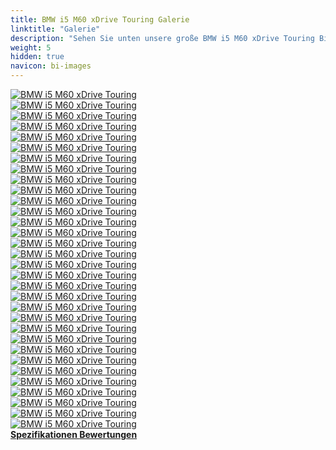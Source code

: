 ```yaml
---
title: BMW i5 M60 xDrive Touring Galerie
linktitle: "Galerie"
description: "Sehen Sie unten unsere große BMW i5 M60 xDrive Touring Bildergalerie. Klicken Sie auf die Bilder für hochauflösende Versionen."
weight: 5
hidden: true
navicon: bi-images
---
```

<!-- markdownlint-disable MD033 -->
<div class="row" id ="my-gallery">
	<div class="pswp-grid-item col-6 col-md-4">
		<a href="https://media.evkx.net/multimedia/models/bmw/i5/i5_m60_xdrive_touring/chargeport_1.jpg"
data-pswp-src="https://media.evkx.net/multimedia/models/bmw/i5/i5_m60_xdrive_touring/chargeport_1.jpg"
data-pswp-width="3000"
data-pswp-height="2249" 
target="_blank">
			<img src="https://media.evkx.net/multimedia/models/bmw/i5/i5_m60_xdrive_touring/chargeport_1_xst.jpg" alt="BMW i5 M60 xDrive Touring" class="img-fluid " />
		</a>
	</div>
	<div class="pswp-grid-item col-6 col-md-4">
		<a href="https://media.evkx.net/multimedia/models/bmw/i5/i5_m60_xdrive_touring/charging_1.jpg"
data-pswp-src="https://media.evkx.net/multimedia/models/bmw/i5/i5_m60_xdrive_touring/charging_1.jpg"
data-pswp-width="3000"
data-pswp-height="1686" 
target="_blank">
			<img src="https://media.evkx.net/multimedia/models/bmw/i5/i5_m60_xdrive_touring/charging_1_xst.jpg" alt="BMW i5 M60 xDrive Touring" class="img-fluid " />
		</a>
	</div>
	<div class="pswp-grid-item col-6 col-md-4">
		<a href="https://media.evkx.net/multimedia/models/bmw/i5/i5_m60_xdrive_touring/exterior_1.jpg"
data-pswp-src="https://media.evkx.net/multimedia/models/bmw/i5/i5_m60_xdrive_touring/exterior_1.jpg"
data-pswp-width="3000"
data-pswp-height="1999" 
target="_blank">
			<img src="https://media.evkx.net/multimedia/models/bmw/i5/i5_m60_xdrive_touring/exterior_1_xst.jpg" alt="BMW i5 M60 xDrive Touring" class="img-fluid " />
		</a>
	</div>
	<div class="pswp-grid-item col-6 col-md-4">
		<a href="https://media.evkx.net/multimedia/models/bmw/i5/i5_m60_xdrive_touring/exterior_10.jpg"
data-pswp-src="https://media.evkx.net/multimedia/models/bmw/i5/i5_m60_xdrive_touring/exterior_10.jpg"
data-pswp-width="3000"
data-pswp-height="2001" 
target="_blank">
			<img src="https://media.evkx.net/multimedia/models/bmw/i5/i5_m60_xdrive_touring/exterior_10_xst.jpg" alt="BMW i5 M60 xDrive Touring" class="img-fluid " />
		</a>
	</div>
	<div class="pswp-grid-item col-6 col-md-4">
		<a href="https://media.evkx.net/multimedia/models/bmw/i5/i5_m60_xdrive_touring/exterior_11.jpg"
data-pswp-src="https://media.evkx.net/multimedia/models/bmw/i5/i5_m60_xdrive_touring/exterior_11.jpg"
data-pswp-width="3000"
data-pswp-height="2001" 
target="_blank">
			<img src="https://media.evkx.net/multimedia/models/bmw/i5/i5_m60_xdrive_touring/exterior_11_xst.jpg" alt="BMW i5 M60 xDrive Touring" class="img-fluid " />
		</a>
	</div>
	<div class="pswp-grid-item col-6 col-md-4">
		<a href="https://media.evkx.net/multimedia/models/bmw/i5/i5_m60_xdrive_touring/exterior_12.jpg"
data-pswp-src="https://media.evkx.net/multimedia/models/bmw/i5/i5_m60_xdrive_touring/exterior_12.jpg"
data-pswp-width="3000"
data-pswp-height="2001" 
target="_blank">
			<img src="https://media.evkx.net/multimedia/models/bmw/i5/i5_m60_xdrive_touring/exterior_12_xst.jpg" alt="BMW i5 M60 xDrive Touring" class="img-fluid " />
		</a>
	</div>
	<div class="pswp-grid-item col-6 col-md-4">
		<a href="https://media.evkx.net/multimedia/models/bmw/i5/i5_m60_xdrive_touring/exterior_13.jpg"
data-pswp-src="https://media.evkx.net/multimedia/models/bmw/i5/i5_m60_xdrive_touring/exterior_13.jpg"
data-pswp-width="3000"
data-pswp-height="2001" 
target="_blank">
			<img src="https://media.evkx.net/multimedia/models/bmw/i5/i5_m60_xdrive_touring/exterior_13_xst.jpg" alt="BMW i5 M60 xDrive Touring" class="img-fluid " />
		</a>
	</div>
	<div class="pswp-grid-item col-6 col-md-4">
		<a href="https://media.evkx.net/multimedia/models/bmw/i5/i5_m60_xdrive_touring/exterior_14.jpg"
data-pswp-src="https://media.evkx.net/multimedia/models/bmw/i5/i5_m60_xdrive_touring/exterior_14.jpg"
data-pswp-width="3000"
data-pswp-height="2001" 
target="_blank">
			<img src="https://media.evkx.net/multimedia/models/bmw/i5/i5_m60_xdrive_touring/exterior_14_xst.jpg" alt="BMW i5 M60 xDrive Touring" class="img-fluid " />
		</a>
	</div>
	<div class="pswp-grid-item col-6 col-md-4">
		<a href="https://media.evkx.net/multimedia/models/bmw/i5/i5_m60_xdrive_touring/exterior_15.jpg"
data-pswp-src="https://media.evkx.net/multimedia/models/bmw/i5/i5_m60_xdrive_touring/exterior_15.jpg"
data-pswp-width="3000"
data-pswp-height="2001" 
target="_blank">
			<img src="https://media.evkx.net/multimedia/models/bmw/i5/i5_m60_xdrive_touring/exterior_15_xst.jpg" alt="BMW i5 M60 xDrive Touring" class="img-fluid " />
		</a>
	</div>
	<div class="pswp-grid-item col-6 col-md-4">
		<a href="https://media.evkx.net/multimedia/models/bmw/i5/i5_m60_xdrive_touring/exterior_16.jpg"
data-pswp-src="https://media.evkx.net/multimedia/models/bmw/i5/i5_m60_xdrive_touring/exterior_16.jpg"
data-pswp-width="3000"
data-pswp-height="2001" 
target="_blank">
			<img src="https://media.evkx.net/multimedia/models/bmw/i5/i5_m60_xdrive_touring/exterior_16_xst.jpg" alt="BMW i5 M60 xDrive Touring" class="img-fluid " />
		</a>
	</div>
	<div class="pswp-grid-item col-6 col-md-4">
		<a href="https://media.evkx.net/multimedia/models/bmw/i5/i5_m60_xdrive_touring/exterior_17.jpg"
data-pswp-src="https://media.evkx.net/multimedia/models/bmw/i5/i5_m60_xdrive_touring/exterior_17.jpg"
data-pswp-width="3000"
data-pswp-height="2001" 
target="_blank">
			<img src="https://media.evkx.net/multimedia/models/bmw/i5/i5_m60_xdrive_touring/exterior_17_xst.jpg" alt="BMW i5 M60 xDrive Touring" class="img-fluid " />
		</a>
	</div>
	<div class="pswp-grid-item col-6 col-md-4">
		<a href="https://media.evkx.net/multimedia/models/bmw/i5/i5_m60_xdrive_touring/exterior_2.jpg"
data-pswp-src="https://media.evkx.net/multimedia/models/bmw/i5/i5_m60_xdrive_touring/exterior_2.jpg"
data-pswp-width="3000"
data-pswp-height="1999" 
target="_blank">
			<img src="https://media.evkx.net/multimedia/models/bmw/i5/i5_m60_xdrive_touring/exterior_2_xst.jpg" alt="BMW i5 M60 xDrive Touring" class="img-fluid " />
		</a>
	</div>
	<div class="pswp-grid-item col-6 col-md-4">
		<a href="https://media.evkx.net/multimedia/models/bmw/i5/i5_m60_xdrive_touring/exterior_3.jpg"
data-pswp-src="https://media.evkx.net/multimedia/models/bmw/i5/i5_m60_xdrive_touring/exterior_3.jpg"
data-pswp-width="3000"
data-pswp-height="1999" 
target="_blank">
			<img src="https://media.evkx.net/multimedia/models/bmw/i5/i5_m60_xdrive_touring/exterior_3_xst.jpg" alt="BMW i5 M60 xDrive Touring" class="img-fluid " />
		</a>
	</div>
	<div class="pswp-grid-item col-6 col-md-4">
		<a href="https://media.evkx.net/multimedia/models/bmw/i5/i5_m60_xdrive_touring/exterior_4.jpg"
data-pswp-src="https://media.evkx.net/multimedia/models/bmw/i5/i5_m60_xdrive_touring/exterior_4.jpg"
data-pswp-width="3000"
data-pswp-height="1999" 
target="_blank">
			<img src="https://media.evkx.net/multimedia/models/bmw/i5/i5_m60_xdrive_touring/exterior_4_xst.jpg" alt="BMW i5 M60 xDrive Touring" class="img-fluid " />
		</a>
	</div>
	<div class="pswp-grid-item col-6 col-md-4">
		<a href="https://media.evkx.net/multimedia/models/bmw/i5/i5_m60_xdrive_touring/exterior_5.jpg"
data-pswp-src="https://media.evkx.net/multimedia/models/bmw/i5/i5_m60_xdrive_touring/exterior_5.jpg"
data-pswp-width="3000"
data-pswp-height="1999" 
target="_blank">
			<img src="https://media.evkx.net/multimedia/models/bmw/i5/i5_m60_xdrive_touring/exterior_5_xst.jpg" alt="BMW i5 M60 xDrive Touring" class="img-fluid " />
		</a>
	</div>
	<div class="pswp-grid-item col-6 col-md-4">
		<a href="https://media.evkx.net/multimedia/models/bmw/i5/i5_m60_xdrive_touring/exterior_6.jpg"
data-pswp-src="https://media.evkx.net/multimedia/models/bmw/i5/i5_m60_xdrive_touring/exterior_6.jpg"
data-pswp-width="3000"
data-pswp-height="1999" 
target="_blank">
			<img src="https://media.evkx.net/multimedia/models/bmw/i5/i5_m60_xdrive_touring/exterior_6_xst.jpg" alt="BMW i5 M60 xDrive Touring" class="img-fluid " />
		</a>
	</div>
	<div class="pswp-grid-item col-6 col-md-4">
		<a href="https://media.evkx.net/multimedia/models/bmw/i5/i5_m60_xdrive_touring/exterior_7.jpg"
data-pswp-src="https://media.evkx.net/multimedia/models/bmw/i5/i5_m60_xdrive_touring/exterior_7.jpg"
data-pswp-width="3000"
data-pswp-height="2001" 
target="_blank">
			<img src="https://media.evkx.net/multimedia/models/bmw/i5/i5_m60_xdrive_touring/exterior_7_xst.jpg" alt="BMW i5 M60 xDrive Touring" class="img-fluid " />
		</a>
	</div>
	<div class="pswp-grid-item col-6 col-md-4">
		<a href="https://media.evkx.net/multimedia/models/bmw/i5/i5_m60_xdrive_touring/exterior_8.jpg"
data-pswp-src="https://media.evkx.net/multimedia/models/bmw/i5/i5_m60_xdrive_touring/exterior_8.jpg"
data-pswp-width="3000"
data-pswp-height="2001" 
target="_blank">
			<img src="https://media.evkx.net/multimedia/models/bmw/i5/i5_m60_xdrive_touring/exterior_8_xst.jpg" alt="BMW i5 M60 xDrive Touring" class="img-fluid " />
		</a>
	</div>
	<div class="pswp-grid-item col-6 col-md-4">
		<a href="https://media.evkx.net/multimedia/models/bmw/i5/i5_m60_xdrive_touring/exterior_9.jpg"
data-pswp-src="https://media.evkx.net/multimedia/models/bmw/i5/i5_m60_xdrive_touring/exterior_9.jpg"
data-pswp-width="3000"
data-pswp-height="2001" 
target="_blank">
			<img src="https://media.evkx.net/multimedia/models/bmw/i5/i5_m60_xdrive_touring/exterior_9_xst.jpg" alt="BMW i5 M60 xDrive Touring" class="img-fluid " />
		</a>
	</div>
	<div class="pswp-grid-item col-6 col-md-4">
		<a href="https://media.evkx.net/multimedia/models/bmw/i5/i5_m60_xdrive_touring/frontseats_1.jpg"
data-pswp-src="https://media.evkx.net/multimedia/models/bmw/i5/i5_m60_xdrive_touring/frontseats_1.jpg"
data-pswp-width="3000"
data-pswp-height="2249" 
target="_blank">
			<img src="https://media.evkx.net/multimedia/models/bmw/i5/i5_m60_xdrive_touring/frontseats_1_xst.jpg" alt="BMW i5 M60 xDrive Touring" class="img-fluid " />
		</a>
	</div>
	<div class="pswp-grid-item col-6 col-md-4">
		<a href="https://media.evkx.net/multimedia/models/bmw/i5/i5_m60_xdrive_touring/headlights_1.jpg"
data-pswp-src="https://media.evkx.net/multimedia/models/bmw/i5/i5_m60_xdrive_touring/headlights_1.jpg"
data-pswp-width="3000"
data-pswp-height="1999" 
target="_blank">
			<img src="https://media.evkx.net/multimedia/models/bmw/i5/i5_m60_xdrive_touring/headlights_1_xst.jpg" alt="BMW i5 M60 xDrive Touring" class="img-fluid " />
		</a>
	</div>
	<div class="pswp-grid-item col-6 col-md-4">
		<a href="https://media.evkx.net/multimedia/models/bmw/i5/i5_m60_xdrive_touring/interior_1.jpg"
data-pswp-src="https://media.evkx.net/multimedia/models/bmw/i5/i5_m60_xdrive_touring/interior_1.jpg"
data-pswp-width="3000"
data-pswp-height="2249" 
target="_blank">
			<img src="https://media.evkx.net/multimedia/models/bmw/i5/i5_m60_xdrive_touring/interior_1_xst.jpg" alt="BMW i5 M60 xDrive Touring" class="img-fluid " />
		</a>
	</div>
	<div class="pswp-grid-item col-6 col-md-4">
		<a href="https://media.evkx.net/multimedia/models/bmw/i5/i5_m60_xdrive_touring/interior_2.jpg"
data-pswp-src="https://media.evkx.net/multimedia/models/bmw/i5/i5_m60_xdrive_touring/interior_2.jpg"
data-pswp-width="3000"
data-pswp-height="2249" 
target="_blank">
			<img src="https://media.evkx.net/multimedia/models/bmw/i5/i5_m60_xdrive_touring/interior_2_xst.jpg" alt="BMW i5 M60 xDrive Touring" class="img-fluid " />
		</a>
	</div>
	<div class="pswp-grid-item col-6 col-md-4">
		<a href="https://media.evkx.net/multimedia/models/bmw/i5/i5_m60_xdrive_touring/main_1.jpg"
data-pswp-src="https://media.evkx.net/multimedia/models/bmw/i5/i5_m60_xdrive_touring/main_1.jpg"
data-pswp-width="3000"
data-pswp-height="2001" 
target="_blank">
			<img src="https://media.evkx.net/multimedia/models/bmw/i5/i5_m60_xdrive_touring/main_1_xst.jpg" alt="BMW i5 M60 xDrive Touring" class="img-fluid " />
		</a>
	</div>
	<div class="pswp-grid-item col-6 col-md-4">
		<a href="https://media.evkx.net/multimedia/models/bmw/i5/i5_m60_xdrive_touring/rearlights_1.jpg"
data-pswp-src="https://media.evkx.net/multimedia/models/bmw/i5/i5_m60_xdrive_touring/rearlights_1.jpg"
data-pswp-width="3000"
data-pswp-height="2000" 
target="_blank">
			<img src="https://media.evkx.net/multimedia/models/bmw/i5/i5_m60_xdrive_touring/rearlights_1_xst.jpg" alt="BMW i5 M60 xDrive Touring" class="img-fluid " />
		</a>
	</div>
	<div class="pswp-grid-item col-6 col-md-4">
		<a href="https://media.evkx.net/multimedia/models/bmw/i5/i5_m60_xdrive_touring/screens_1.jpg"
data-pswp-src="https://media.evkx.net/multimedia/models/bmw/i5/i5_m60_xdrive_touring/screens_1.jpg"
data-pswp-width="3000"
data-pswp-height="2249" 
target="_blank">
			<img src="https://media.evkx.net/multimedia/models/bmw/i5/i5_m60_xdrive_touring/screens_1_xst.jpg" alt="BMW i5 M60 xDrive Touring" class="img-fluid " />
		</a>
	</div>
	<div class="pswp-grid-item col-6 col-md-4">
		<a href="https://media.evkx.net/multimedia/models/bmw/i5/i5_m60_xdrive_touring/secondrowseats_1.jpg"
data-pswp-src="https://media.evkx.net/multimedia/models/bmw/i5/i5_m60_xdrive_touring/secondrowseats_1.jpg"
data-pswp-width="3000"
data-pswp-height="2249" 
target="_blank">
			<img src="https://media.evkx.net/multimedia/models/bmw/i5/i5_m60_xdrive_touring/secondrowseats_1_xst.jpg" alt="BMW i5 M60 xDrive Touring" class="img-fluid " />
		</a>
	</div>
	<div class="pswp-grid-item col-6 col-md-4">
		<a href="https://media.evkx.net/multimedia/models/bmw/i5/i5_m60_xdrive_touring/secondrowseats_2.jpg"
data-pswp-src="https://media.evkx.net/multimedia/models/bmw/i5/i5_m60_xdrive_touring/secondrowseats_2.jpg"
data-pswp-width="3000"
data-pswp-height="2249" 
target="_blank">
			<img src="https://media.evkx.net/multimedia/models/bmw/i5/i5_m60_xdrive_touring/secondrowseats_2_xst.jpg" alt="BMW i5 M60 xDrive Touring" class="img-fluid " />
		</a>
	</div>
	<div class="pswp-grid-item col-6 col-md-4">
		<a href="https://media.evkx.net/multimedia/models/bmw/i5/i5_m60_xdrive_touring/trunk_1.jpg"
data-pswp-src="https://media.evkx.net/multimedia/models/bmw/i5/i5_m60_xdrive_touring/trunk_1.jpg"
data-pswp-width="3000"
data-pswp-height="2250" 
target="_blank">
			<img src="https://media.evkx.net/multimedia/models/bmw/i5/i5_m60_xdrive_touring/trunk_1_xst.jpg" alt="BMW i5 M60 xDrive Touring" class="img-fluid " />
		</a>
	</div>
	<div class="pswp-grid-item col-6 col-md-4">
		<a href="https://media.evkx.net/multimedia/models/bmw/i5/i5_m60_xdrive_touring/trunk_2.jpg"
data-pswp-src="https://media.evkx.net/multimedia/models/bmw/i5/i5_m60_xdrive_touring/trunk_2.jpg"
data-pswp-width="3000"
data-pswp-height="1999" 
target="_blank">
			<img src="https://media.evkx.net/multimedia/models/bmw/i5/i5_m60_xdrive_touring/trunk_2_xst.jpg" alt="BMW i5 M60 xDrive Touring" class="img-fluid " />
		</a>
	</div>
	<div class="pswp-grid-item col-6 col-md-4">
		<a href="https://media.evkx.net/multimedia/models/bmw/i5/i5_m60_xdrive_touring/trunk_3.jpg"
data-pswp-src="https://media.evkx.net/multimedia/models/bmw/i5/i5_m60_xdrive_touring/trunk_3.jpg"
data-pswp-width="3000"
data-pswp-height="1999" 
target="_blank">
			<img src="https://media.evkx.net/multimedia/models/bmw/i5/i5_m60_xdrive_touring/trunk_3_xst.jpg" alt="BMW i5 M60 xDrive Touring" class="img-fluid " />
		</a>
	</div>
	<div class="pswp-grid-item col-6 col-md-4">
		<a href="https://media.evkx.net/multimedia/models/bmw/i5/i5_m60_xdrive_touring/trunk_4.jpg"
data-pswp-src="https://media.evkx.net/multimedia/models/bmw/i5/i5_m60_xdrive_touring/trunk_4.jpg"
data-pswp-width="3000"
data-pswp-height="2249" 
target="_blank">
			<img src="https://media.evkx.net/multimedia/models/bmw/i5/i5_m60_xdrive_touring/trunk_4_xst.jpg" alt="BMW i5 M60 xDrive Touring" class="img-fluid " />
		</a>
	</div>
</div>
<script type="module">
  import PhotoSwipeLightbox from '/js/photoswipe-lightbox.esm.js';
    const lightbox = new PhotoSwipeLightbox({
       gallery: '#my-gallery',
        children: 'a',
        pswpModule: () => import('/js/photoswipe.esm.js')
    });
lightbox.init();
</script>
<div class="mt-3 mb-3">
<a href="../specifications/" class="text-decoration-none text-black">
<strong><i class="bi-arrow-left"></i> Spezifikationen </strong>
</a>
<a href="../reviews/" class="text-decoration-none text-black float-end">
<strong>Bewertungen <i class="bi-arrow-right"></i></strong>
</a>
</div>
